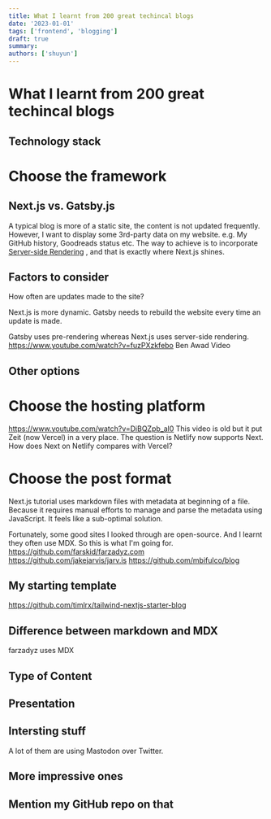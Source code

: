 ```yaml
---
title: What I learnt from 200 great techincal blogs
date: '2023-01-01'
tags: ['frontend', 'blogging']
draft: true
summary:
authors: ['shuyun']
---
```


# What I learnt from 200 great techincal blogs

## Technology stack

# Choose the framework

## Next.js vs. Gatsby.js

A typical blog is more of a static site, the content is not updated frequently.
However, I want to display some 3rd-party data on my website. e.g. My GitHub history, Goodreads status etc.
The way to achieve is to incorporate [Server-side Rendering](TODO) , and that is exactly where Next.js shines.

## Factors to consider

How often are updates made to the site?

Next.js is more dynamic.
Gatsby needs to rebuild the website every time an update is made.

Gatsby uses pre-rendering whereas Next.js uses server-side rendering.
https://www.youtube.com/watch?v=fuzPXzkfebo Ben Awad Video

## Other options

# Choose the hosting platform

https://www.youtube.com/watch?v=DiBQZpb_al0
This video is old but it put Zeit (now Vercel) in a very place.
The question is Netlify now supports Next.
How does Next on Netlify compares with Vercel?

# Choose the post format

Next.js tutorial uses markdown files with metadata at beginning of a file.
Because it requires manual efforts to manage and parse the metadata using JavaScript. It feels like a sub-optimal solution.

Fortunately, some good sites I looked through are open-source. And I learnt they often use MDX.
So this is what I'm going for.
https://github.com/farskid/farzadyz.com
https://github.com/jakejarvis/jarv.is
https://github.com/mbifulco/blog

## My starting template

https://github.com/timlrx/tailwind-nextjs-starter-blog

## Difference between markdown and MDX

farzadyz uses MDX

## Type of Content

## Presentation

## Intersting stuff

A lot of them are using Mastodon over Twitter.

## More impressive ones

## Mention my GitHub repo on that
